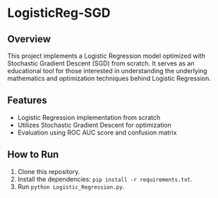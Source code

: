 # LogisticReg-SGD

## Overview
This project implements a Logistic Regression model optimized with Stochastic Gradient Descent (SGD) from scratch. It serves as an educational tool for those interested in understanding the underlying mathematics and optimization techniques behind Logistic Regression.

## Features
- Logistic Regression implementation from scratch
- Utilizes Stochastic Gradient Descent for optimization
- Evaluation using ROC AUC score and confusion matrix

## How to Run
1. Clone this repository.
2. Install the dependencies: `pip install -r requirements.txt`.
3. Run `python Logistic_Regression.py`.